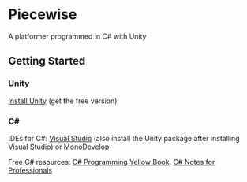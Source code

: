 # Piecewise
A platformer programmed in C# with Unity

## Getting Started

### Unity

[Install Unity](https://store.unity.com/#plans-individual) (get the free version)

### C#

IDEs for C#: [Visual Studio](https://visualstudio.microsoft.com/vs/community/) (also install the Unity package after installing Visual Studio) or [MonoDevelop](https://www.monodevelop.com/download/)

Free C# resources: [C# Programming Yellow Book](http://www.csharpcourse.com/). [C# Notes for Professionals](https://goalkicker.com/CSharpBook/)
